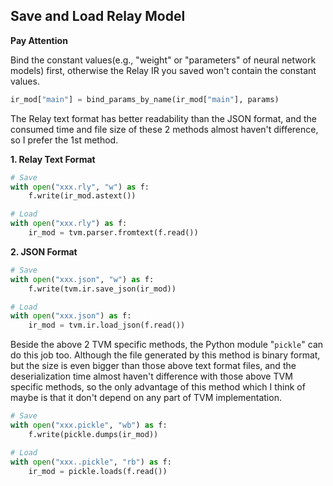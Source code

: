 ## Save and Load Relay Model

**Pay Attention**

Bind the constant values(e.g., "weight" or "parameters" of neural network
models) first, otherwise the Relay IR you saved won't contain the constant
values.
```Python
ir_mod["main"] = bind_params_by_name(ir_mod["main"], params)
```

The Relay text format has better readability than the JSON format, and the
consumed time and file size of these 2 methods almost haven't difference, so I
prefer the 1st method.

**1. Relay Text Format**
```Python
# Save
with open("xxx.rly", "w") as f:
    f.write(ir_mod.astext())

# Load
with open("xxx.rly") as f:
    ir_mod = tvm.parser.fromtext(f.read())
```

**2. JSON Format**
```Python
# Save
with open("xxx.json", "w") as f:
    f.write(tvm.ir.save_json(ir_mod))

# Load
with open("xxx.json") as f:
    ir_mod = tvm.ir.load_json(f.read())
```

Beside the above 2 TVM specific methods, the Python module "`pickle`" can do
this job too. Although the file generated by this method is binary format, but
the size is even bigger than those above text format files, and the
deserialization time almost haven't difference with those above TVM specific
methods, so the only advantage of this method which I think of maybe is that it
don't depend on any part of TVM implementation.
```Python
# Save
with open("xxx.pickle", "wb") as f:
    f.write(pickle.dumps(ir_mod))

# Load
with open("xxx..pickle", "rb") as f:
    ir_mod = pickle.loads(f.read())
```
